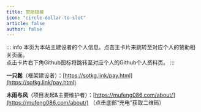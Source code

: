 ```yaml
---
title: 赞助链接
icon: "circle-dollar-to-slot"
article: false
author: false
---
```

::: info
本页为本站主建设者的个人信息。点击主卡片来跳转至对应个人的赞助相关页面。<br/>
点击卡片右下角Github图标将跳转至对应个人的Github个人资料页。
:::

**一只鬆**（框架建设者）：[https://sotkg.link/pay.html](https://sotkg.link/pay.html)

**木雨与风**（项目发起&主要维护者）：[https://mufeng086.com/about/](https://mufeng086.com/about/) （点击底部“充电”获取二维码）

